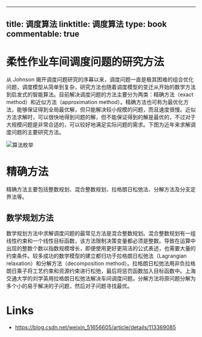 
---
title: 调度算法
linktitle: 调度算法
type: book
commentable: true
---

# 柔性作业车间调度问题的研究方法

从 Johnson 揭开调度问题研究的序幕以来，调度问题一直是极其困难的组合优化问题，调度模型从简单到复杂，研究方法也随着调度模型的变迁从开始的数学方法到启发式的智能算法。目前解决调度问题的方法主要分为两类：精确方法（exact method）和近似方法（approximation method）。精确方法也可称为最优化方法，能够保证得到全局最优解，但只能解决较小规模的问题，而且速度很慢。近似方法求解时，可以很快地得到问题的解，但不能保证得到的解是最优的，不过对于大规模问题是非常合适的，可以较好地满足实际问题的需求。下图为近年来求解调度问题的主要研究方法。

![算法枚举](https://assets.ng-tech.icu/item/20221224230515.png)

# 精确方法

精确方法主要包括整数规划、混合整数规划、拉格朗日松弛法、分解方法及分支定界法等。

## 数学规划方法

数学规划方法中求解调度问题的最常见方法是混合整数规划。混合整数规划有一组线性约束和一个线性目标函数，该方法限制决策变量都必须是整数。导致在运算中出现的整数个数以指数规模增长，即便使用更好更简洁的公式表述，也需要大量的约束条件。较多成功的数学模型的建立都归功于拉格朗日松弛法（Lagrangian relaxation）和分解方法（decomposition method）。拉格朗日松弛法用非负拉格朗日乘子将工艺约束和资源约束进行松弛，最后将惩罚函数加入目标函数中。上海交通大学的刘学英用拉格朗日松弛法解决车间调度问题。分解方法将原问题分解为多个小的易于解决的子问题，然后对子问题寻找最优。

# Links

- https://blog.csdn.net/weixin_51656605/article/details/113369085

    